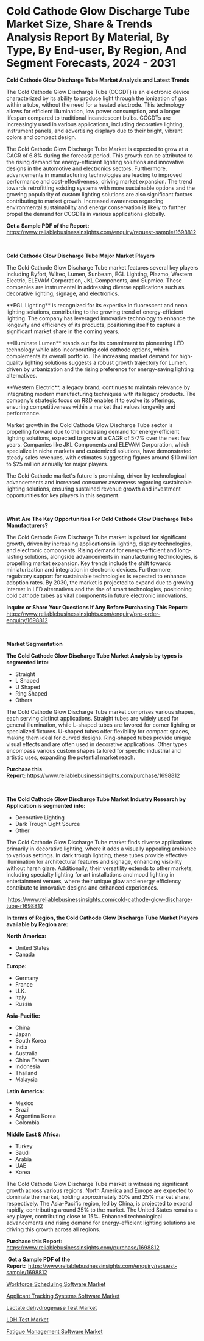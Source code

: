 <p><h1>Cold Cathode Glow Discharge Tube Market Size, Share & Trends Analysis Report By Material, By Type, By End-user, By Region, And Segment Forecasts, 2024 - 2031</h1></p><p><strong>Cold Cathode Glow Discharge Tube Market Analysis and Latest Trends</strong></p>
<p><p>The Cold Cathode Glow Discharge Tube (CCGDT) is an electronic device characterized by its ability to produce light through the ionization of gas within a tube, without the need for a heated electrode. This technology allows for efficient illumination, low power consumption, and a longer lifespan compared to traditional incandescent bulbs. CCGDTs are increasingly used in various applications, including decorative lighting, instrument panels, and advertising displays due to their bright, vibrant colors and compact design.</p><p>The Cold Cathode Glow Discharge Tube Market is expected to grow at a CAGR of 6.8% during the forecast period. This growth can be attributed to the rising demand for energy-efficient lighting solutions and innovative designs in the automotive and electronics sectors. Furthermore, advancements in manufacturing technologies are leading to improved performance and cost-effectiveness, driving market expansion. The trend towards retrofitting existing systems with more sustainable options and the growing popularity of custom lighting solutions are also significant factors contributing to market growth. Increased awareness regarding environmental sustainability and energy conservation is likely to further propel the demand for CCGDTs in various applications globally.</p></p>
<p><strong>Get a Sample PDF of the Report:&nbsp;</strong> <a href="https://www.reliablebusinessinsights.com/enquiry/request-sample/1698812?utm_campaign=1742&utm_medium=2&utm_source=Github&utm_content=ia&utm_term=20102024&utm_id=cold-cathode-glow-discharge-tube">https://www.reliablebusinessinsights.com/enquiry/request-sample/1698812</a></p>
<p>&nbsp;</p>
<p><strong>Cold Cathode Glow Discharge Tube Major Market Players</strong></p>
<p><p>The Cold Cathode Glow Discharge Tube market features several key players including Byfort, Wiltec, Lumen, Sunbeam, EGL Lighting, Plazmo, Western Electric, ELEVAM Corporation, JKL Components, and Supmico. These companies are instrumental in addressing diverse applications such as decorative lighting, signage, and electronics.</p><p>**EGL Lighting** is recognized for its expertise in fluorescent and neon lighting solutions, contributing to the growing trend of energy-efficient lighting. The company has leveraged innovative technology to enhance the longevity and efficiency of its products, positioning itself to capture a significant market share in the coming years.</p><p>**Illuminate Lumen** stands out for its commitment to pioneering LED technology while also incorporating cold cathode options, which complements its overall portfolio. The increasing market demand for high-quality lighting solutions suggests a robust growth trajectory for Lumen, driven by urbanization and the rising preference for energy-saving lighting alternatives.</p><p>**Western Electric**, a legacy brand, continues to maintain relevance by integrating modern manufacturing techniques with its legacy products. The company’s strategic focus on R&D enables it to evolve its offerings, ensuring competitiveness within a market that values longevity and performance.</p><p>Market growth in the Cold Cathode Glow Discharge Tube sector is propelling forward due to the increasing demand for energy-efficient lighting solutions, expected to grow at a CAGR of 5-7% over the next few years. Companies like JKL Components and ELEVAM Corporation, which specialize in niche markets and customized solutions, have demonstrated steady sales revenues, with estimates suggesting figures around $10 million to $25 million annually for major players.</p><p>The Cold Cathode market's future is promising, driven by technological advancements and increased consumer awareness regarding sustainable lighting solutions, ensuring sustained revenue growth and investment opportunities for key players in this segment.</p></p>
<p>&nbsp;</p>
<p><strong>What Are The Key Opportunities For Cold Cathode Glow Discharge Tube Manufacturers?</strong></p>
<p><p>The Cold Cathode Glow Discharge Tube market is poised for significant growth, driven by increasing applications in lighting, display technologies, and electronic components. Rising demand for energy-efficient and long-lasting solutions, alongside advancements in manufacturing technologies, is propelling market expansion. Key trends include the shift towards miniaturization and integration in electronic devices. Furthermore, regulatory support for sustainable technologies is expected to enhance adoption rates. By 2030, the market is projected to expand due to growing interest in LED alternatives and the rise of smart technologies, positioning cold cathode tubes as vital components in future electronic innovations.</p></p>
<p><strong>Inquire or Share Your Questions If Any Before Purchasing This Report:</strong> <a href="https://www.reliablebusinessinsights.com/enquiry/pre-order-enquiry/1698812?utm_campaign=1742&utm_medium=2&utm_source=Github&utm_content=ia&utm_term=20102024&utm_id=cold-cathode-glow-discharge-tube">https://www.reliablebusinessinsights.com/enquiry/pre-order-enquiry/1698812</a></p>
<p>&nbsp;</p>
<p><strong>Market Segmentation</strong></p>
<p><strong>The Cold Cathode Glow Discharge Tube Market Analysis by types is segmented into:</strong></p>
<p><ul><li>Straight</li><li>L Shaped</li><li>U Shaped</li><li>Ring Shaped</li><li>Others</li></ul></p>
<p><p>The Cold Cathode Glow Discharge Tube market comprises various shapes, each serving distinct applications. Straight tubes are widely used for general illumination, while L-shaped tubes are favored for corner lighting or specialized fixtures. U-shaped tubes offer flexibility for compact spaces, making them ideal for curved designs. Ring-shaped tubes provide unique visual effects and are often used in decorative applications. Other types encompass various custom shapes tailored for specific industrial and artistic uses, expanding the potential market reach.</p></p>
<p><strong>Purchase this Report:&nbsp;</strong><a href="https://www.reliablebusinessinsights.com/purchase/1698812?utm_campaign=1742&utm_medium=2&utm_source=Github&utm_content=ia&utm_term=20102024&utm_id=cold-cathode-glow-discharge-tube">https://www.reliablebusinessinsights.com/purchase/1698812</a></p>
<p>&nbsp;</p>
<p><strong>The Cold Cathode Glow Discharge Tube Market Industry Research by Application is segmented into:</strong></p>
<p><ul><li>Decorative Lighting</li><li>Dark Trough Light Source</li><li>Other</li></ul></p>
<p><p>The Cold Cathode Glow Discharge Tube market finds diverse applications primarily in decorative lighting, where it adds a visually appealing ambiance to various settings. In dark trough lighting, these tubes provide effective illumination for architectural features and signage, enhancing visibility without harsh glare. Additionally, their versatility extends to other markets, including specialty lighting for art installations and mood lighting in entertainment venues, where their unique glow and energy efficiency contribute to innovative designs and enhanced experiences.</p></p>
<p><a href="https://www.reliablebusinessinsights.com/cold-cathode-glow-discharge-tube-r1698812?utm_campaign=1742&utm_medium=2&utm_source=Github&utm_content=ia&utm_term=20102024&utm_id=cold-cathode-glow-discharge-tube">&nbsp;https://www.reliablebusinessinsights.com/cold-cathode-glow-discharge-tube-r1698812</a></p>
<p><strong>In terms of Region, the Cold Cathode Glow Discharge Tube Market Players available by Region are:</strong></p>
<p>
    <p> <strong> North America: </strong>
        <ul>
            <li>United States</li>
            <li>Canada</li>
        </ul>
        </p> 
    <p> <strong> Europe: </strong>
        <ul>
            <li>Germany</li>
            <li>France</li>
            <li>U.K.</li>
            <li>Italy</li>
            <li>Russia</li>
        </ul>
        </p> 
    <p> <strong> Asia-Pacific: </strong>
        <ul>
            <li>China</li>
            <li>Japan</li>
            <li>South Korea</li>
            <li>India</li>
            <li>Australia</li>
            <li>China Taiwan</li>
            <li>Indonesia</li>
            <li>Thailand</li>
            <li>Malaysia</li>
        </ul>
        </p> 
    <p> <strong> Latin America: </strong>
        <ul>
            <li>Mexico</li>
            <li>Brazil</li>
            <li>Argentina Korea</li>
            <li>Colombia</li>
        </ul>
        </p> 
    <p> <strong> Middle East & Africa: </strong>
        <ul>
            <li>Turkey</li>
            <li>Saudi</li>
            <li>Arabia</li>
            <li>UAE</li>
            <li>Korea</li>
        </ul>
    </p>
    </p>
<p><p>The Cold Cathode Glow Discharge Tube market is witnessing significant growth across various regions. North America and Europe are expected to dominate the market, holding approximately 30% and 25% market share, respectively. The Asia-Pacific region, led by China, is projected to expand rapidly, contributing around 35% to the market. The United States remains a key player, contributing close to 15%. Enhanced technological advancements and rising demand for energy-efficient lighting solutions are driving this growth across all regions.</p></p>
<p><strong>Purchase this Report: </strong><a href="https://www.reliablebusinessinsights.com/purchase/1698812?utm_campaign=1742&utm_medium=2&utm_source=Github&utm_content=ia&utm_term=20102024&utm_id=cold-cathode-glow-discharge-tube">https://www.reliablebusinessinsights.com/purchase/1698812</a></p>
<p>&nbsp;<strong>Get a Sample PDF of the Report:&nbsp;&nbsp;</strong><a href="https://www.reliablebusinessinsights.com/enquiry/request-sample/1698812?utm_campaign=1742&utm_medium=2&utm_source=Github&utm_content=ia&utm_term=20102024&utm_id=cold-cathode-glow-discharge-tube">https://www.reliablebusinessinsights.com/enquiry/request-sample/1698812</a></p>
<p><strong></strong></p>
<p><p><a href="https://www.linkedin.com/pulse/emerging-workforce-scheduling-software-market-opportunities-eqjvc?utm_campaign=1742&utm_medium=2&utm_source=Github&utm_content=ia&utm_term=20102024&utm_id=cold-cathode-glow-discharge-tube">Workforce Scheduling Software Market</a></p><p><a href="https://www.linkedin.com/pulse/sustainability-trends-applicant-tracking-systems-software-wctdc?utm_campaign=1742&utm_medium=2&utm_source=Github&utm_content=ia&utm_term=20102024&utm_id=cold-cathode-glow-discharge-tube">Applicant Tracking Systems Software Market</a></p><p><a href="https://www.linkedin.com/pulse/lactate-dehydrogenase-test-market-evolution-future-outlook-forecasting-b3itc?utm_campaign=1742&utm_medium=2&utm_source=Github&utm_content=ia&utm_term=20102024&utm_id=cold-cathode-glow-discharge-tube">Lactate dehydrogenase Test Market</a></p><p><a href="https://www.linkedin.com/pulse/ldh-test-market2024-2031-industry-insights-investment-opportunities-k5h0c?utm_campaign=1742&utm_medium=2&utm_source=Github&utm_content=ia&utm_term=20102024&utm_id=cold-cathode-glow-discharge-tube">LDH Test Market</a></p><p><a href="https://www.linkedin.com/pulse/fatigue-management-software-market-evolution-key-trends-regional-crilc?utm_campaign=1742&utm_medium=2&utm_source=Github&utm_content=ia&utm_term=20102024&utm_id=cold-cathode-glow-discharge-tube">Fatigue Management Software Market</a></p></p>